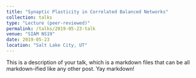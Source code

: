 ```yaml
---
title: "Synaptic Plasticity in Correlated Balanced Networks"
collection: talks
type: "Lecture (peer-reviewed)"
permalink: /talks/2019-05-23-talk
venue: "SIAM NS19"
date: 2019-05-23
location: "Salt Lake City, UT"
---
```


This is a description of your talk, which is a markdown files that can be all markdown-ified like any other post. Yay markdown!
